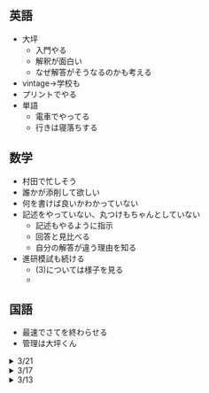 
## 英語
- 大坪
  - 入門やる
  - 解釈が面白い
  - なぜ解答がそうなるのかも考える
- vintage->学校も
- プリントでやる
- 単語
  - 電車でやってる
  - 行きは寝落ちする

## 数学
- 村田で忙しそう
- 誰かが添削して欲しい
- 何を書けば良いかわかっていない
- 記述をやっていない、丸つけもちゃんとしていない
  - 記述もやるように指示 
  - 回答と見比べる
  - 自分の解答が違う理由を知る
- 進研模試も続ける
  - (3)については様子を見る
  - 

## 国語
- 最速でさてを終わらせる
- 管理は大坪くん

<!-- 

<details><summary>/</summary>

- 英語
- 数学

</details> 

-->

<details><summary>3/21</summary>

- 英語
  - 2級に文句言ってる
  - 解釈未知数
- 数学
  - 二次関数やばい
  - 2013

</details> 

<details><summary>3/17</summary>

- 英語
  - 解釈ができていると本人・大坪くんは言っているがどこまでかが未知数
- 数学
- 国語
  - 雑魚

</details> 

<details><summary>3/13</summary>

- 英語
  - 解釈はよくできてるが構文が足りないところがある
  - vintage
  - 模試の長文->英検2級は簡単すぎる？
- 数学

</details> 